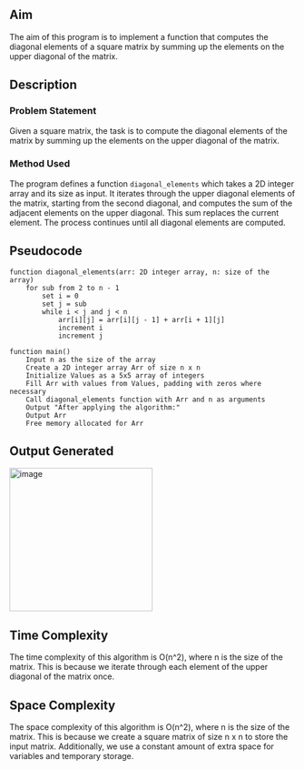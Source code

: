 ## Aim
The aim of this program is to implement a function that computes the diagonal elements of a square matrix by summing up the elements on the upper diagonal of the matrix.

## Description
### Problem Statement
Given a square matrix, the task is to compute the diagonal elements of the matrix by summing up the elements on the upper diagonal of the matrix.

### Method Used
The program defines a function `diagonal_elements` which takes a 2D integer array and its size as input. It iterates through the upper diagonal elements of the matrix, starting from the second diagonal, and computes the sum of the adjacent elements on the upper diagonal. This sum replaces the current element. The process continues until all diagonal elements are computed.

## Pseudocode
```
function diagonal_elements(arr: 2D integer array, n: size of the array)
    for sub from 2 to n - 1
        set i = 0
        set j = sub
        while i < j and j < n
            arr[i][j] = arr[i][j - 1] + arr[i + 1][j]
            increment i
            increment j

function main()
    Input n as the size of the array
    Create a 2D integer array Arr of size n x n
    Initialize Values as a 5x5 array of integers
    Fill Arr with values from Values, padding with zeros where necessary
    Call diagonal_elements function with Arr and n as arguments
    Output "After applying the algorithm:"
    Output Arr
    Free memory allocated for Arr

```
## Output Generated

<img width="252" alt="image" src="https://github.com/NAGPALADITI14/Algorithms_and_their_complexities/assets/138228231/19850331-5e5a-490a-8095-61f146aeabf1">

## Time Complexity
The time complexity of this algorithm is O(n^2), where n is the size of the matrix. This is because we iterate through each element of the upper diagonal of the matrix once.

## Space Complexity
The space complexity of this algorithm is O(n^2), where n is the size of the matrix. This is because we create a square matrix of size n x n to store the input matrix. Additionally, we use a constant amount of extra space for variables and temporary storage.
